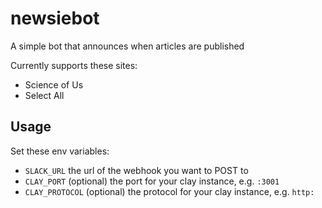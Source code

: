 # newsiebot
A simple bot that announces when articles are published

Currently supports these sites:

* Science of Us
* Select All

## Usage

Set these env variables:

* `SLACK_URL` the url of the webhook you want to POST to
* `CLAY_PORT` (optional) the port for your clay instance, e.g. `:3001`
* `CLAY_PROTOCOL` (optional) the protocol for your clay instance, e.g. `http:`
